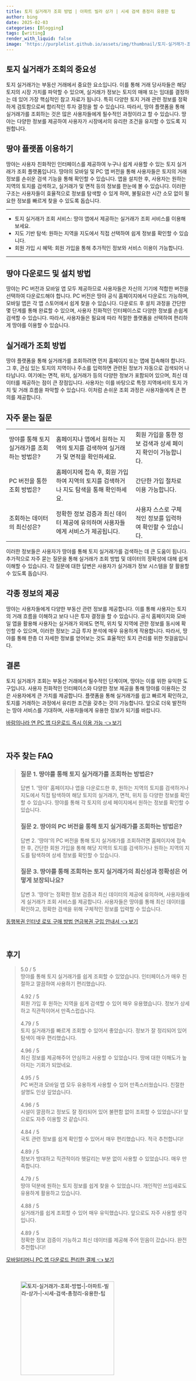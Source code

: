 ```yaml
---
title: 토지 실거래가 조회 방법 | 아파트 빌라 상가 | 시세 검색 총정리 유용한 팁
author: bing
date: 2025-02-03
categories: [Blogging]
tags: [writing]
render_with_liquid: false
image: 'https://purplelist.github.io/assets/img/thumbnail/토지-실거래가-조회-방법-|-아파트-빌라-상가-|-시세-검색-총정리-유용한-팁.webp'
---
```



<h2 id='토지 실거래가 조회란'>토지 실거래가 조회의 중요성</h2>

<p>토지 실거래가는 부동산 거래에서 중요한 요소입니다. 이를 통해 거래 당사자들은 해당 토지의 시장 가치를 파악할 수 있으며, 실거래가 정보는 토지의 매매 또는 임대를 결정하는 데 있어 가장 핵심적인 참고 자료가 됩니다. 특히 다양한 토지 거래 관련 정보를 정확하게 검토함으로써 합리적인 투자 결정을 할 수 있습니다. 따라서, 땅야 플랫폼을 통해 실거래가를 조회하는 것은 많은 사용자들에게 필수적인 과정이라고 할 수 있습니다. 땅야는 다양한 정보를 제공하여 사용자가 시장에서의 유리한 조건을 유지할 수 있도록 지원합니다. </p>

<h2 id='땅야 플랫폼 이용하기'>땅야 플랫폼 이용하기</h2>

<p>땅야는 사용자 친화적인 인터페이스를 제공하여 누구나 쉽게 사용할 수 있는 토지 실거래가 조회 플랫폼입니다. 땅야의 모바일 및 PC 앱 버전을 통해 사용자들은 토지의 거래 정보를 손쉬운 검색 기능을 통해 확인할 수 있습니다. 앱을 설치한 후, 사용자는 원하는 지역의 토지를 검색하고, 실거래가 및 면적 등의 정보를 한눈에 볼 수 있습니다. 이러한 구조는 사용자들이 효율적으로 정보를 탐색할 수 있게 하여, 불필요한 시간 소모 없이 필요한 정보를 빠르게 찾을 수 있도록 돕습니다.</p>

<hr />

<ul>
    <li>토지 실거래가 조회 서비스: 땅야 앱에서 제공하는 실거래가 조회 서비스를 이용해 보세요.</li>
    <li>지도 기반 탐색: 원하는 지역을 지도에서 직접 선택하여 쉽게 정보를 확인할 수 있습니다.</li>
    <li>회원 가입 시 혜택: 회원 가입을 통해 추가적인 정보와 서비스 이용이 가능합니다.</li>
</ul>

<hr />

<h2 id='땅야 다운로드 및 설치'>땅야 다운로드 및 설치 방법</h2>

<p>땅야는 PC 버전과 모바일 앱 모두 제공하므로 사용자들은 자신의 기기에 적합한 버전을 선택하여 다운로드해야 합니다. PC 버전은 땅야 공식 홈페이지에서 다운로드 가능하며, 모바일 앱은 각 앱 스토어에서 쉽게 찾을 수 있습니다. 다운로드 후 설치 과정을 간단한 몇 단계를 통해 완료할 수 있으며, 사용자 친화적인 인터페이스로 다양한 정보를 손쉽게 검색할 수 있습니다. 따라서, 사용자들은 필요에 따라 적절한 플랫폼을 선택하여 편리하게 땅야를 이용할 수 있습니다.</p>

<h2 id='실거래가 조회 방법'>실거래가 조회 방법</h2>

<p>땅야 플랫폼을 통해 실거래가를 조회하려면 먼저 홈페이지 또는 앱에 접속해야 합니다. 그 후, 관심 있는 토지의 지역이나 주소를 입력하면 관련된 정보가 자동으로 검색되어 나타납니다. 여기에는 면적, 위치, 실거래가 등의 다양한 정보가 포함되어 있으며, 최신 데이터를 제공하는 점이 큰 장점입니다. 사용자는 이를 바탕으로 특정 지역에서의 토지 가치 및 거래 흐름을 파악할 수 있습니다. 이처럼 손쉬운 조회 과정은 사용자들에게 큰 편의를 제공합니다.</p>

<h2 id='자주 묻는 질문'>자주 묻는 질문</h2>

<table>
    <tr>
        <td>땅야를 통해 토지 실거래가를 조회하는 방법은?</td>
        <td>홈페이지나 앱에서 원하는 지역의 토지를 검색하여 실거래가 및 면적을 확인하세요.</td>
        <td>회원 가입을 통한 정보 검색과 상세 페이지 확인이 가능합니다.</td>
    </tr>
    <tr>
        <td>PC 버전을 통한 조회 방법은?</td>
        <td>홈페이지에 접속 후, 회원 가입하여 지역의 토지를 검색하거나 지도 탐색을 통해 확인하세요.</td>
        <td>간단한 가입 절차로 이용 가능합니다.</td>
    </tr>
    <tr>
        <td>조회하는 데이터의 최신성은?</td>
        <td>정확한 정보 검증과 최신 데이터 제공에 유의하며 사용자들에게 서비스가 제공됩니다.</td>
        <td>사용자 스스로 구체적인 정보를 입력하여 확인할 수 있습니다.</td>
    </tr>
</table>

<p>이러한 정보들은 사용자가 땅야를 통해 토지 실거래가를 검색하는 데 큰 도움이 됩니다. 추가적으로 자주 묻는 질문을 통해 실거래가 조회 방법 및 데이터의 정확성에 대해 쉽게 이해할 수 있습니다. 각 질문에 대한 답변은 사용자가 실거래가 정보 시스템을 잘 활용할 수 있도록 돕습니다.</p>

<h2 id='각종 정보의 제공'>각종 정보의 제공</h2>

<p>땅야는 사용자들에게 다양한 부동산 관련 정보를 제공합니다. 이를 통해 사용자는 토지의 거래 흐름을 이해하고 보다 나은 투자 결정을 할 수 있습니다. 공식 홈페이지와 모바일 앱을 활용해 사용자는 실거래가 외에도 면적, 위치 및 지역에 관한 정보를 동시에 확인할 수 있으며, 이러한 정보는 고급 투자 분석에 매우 유용하게 작용합니다. 따라서, 땅야를 통해 한층 더 자세한 정보를 얻어보는 것도 효율적인 토지 관리를 위한 첫걸음입니다.</p>

<h2 id='결론'>결론</h2>

<p>토지 실거래가 조회는 부동산 거래에서 필수적인 단계이며, 땅야는 이를 위한 유익한 도구입니다. 사용자 친화적인 인터페이스와 다양한 정보 제공을 통해 땅야를 이용하는 것은 사용자에게 큰 가치를 제공합니다. 플랫폼을 통해 실거래가를 쉽고 빠르게 확인하고, 토지를 거래하는 과정에서 유리한 조건을 갖추는 것이 가능합니다. 앞으로 더욱 발전하는 땅야 서비스를 기대하며, 사용자들에게 유용한 정보가 되기를 바랍니다.</p>


<p><a class="click-button" title="바람의나라 연 PC 앱 다운로드 즉시 이용 가능" href="https://purplelist.github.io/posts/%EB%B0%94%EB%9E%8C%EC%9D%98%EB%82%98%EB%9D%BC-%EC%97%B0-PC-%EC%95%B1-%EB%8B%A4%EC%9A%B4%EB%A1%9C%EB%93%9C-%EC%A6%89%EC%8B%9C-%EC%9D%B4%EC%9A%A9-%EA%B0%80%EB%8A%A5/" rel="dofollow">바람의나라 연 PC 앱 다운로드 즉시 이용 가능 👈 보기</a></p><br>
<h2 id='자주_찾는_FAQ'>자주 찾는 FAQ</h2>
<div itemscope="" itemtype="https://schema.org/FAQPage"> 
<blockquote> 
<div itemscope="" itemprop="mainEntity" itemtype="https://schema.org/Question"> 
<h3 itemprop="name">질문 1. 땅야를 통해 토지 실거래가를 조회하는 방법은?</h3> 
<div itemscope="" itemprop="acceptedAnswer" itemtype="https://schema.org/Answer"> 
<span itemprop="text"> 
<p>답변 1. '땅야' 홈페이지나 앱을 다운로드한 후, 원하는 지역의 토지를 검색하거나 지도에서 직접 탐색하여 해당 토지의 실거래가, 면적, 위치 등 다양한 정보를 확인할 수 있습니다. 땅야를 통해 각 토지의 상세 페이지에서 원하는 정보를 확인할 수 있습니다.</p> 
</span> 
</div> 
</div> 

<div itemscope="" itemprop="mainEntity" itemtype="https://schema.org/Question"> 
<h3 itemprop="name">질문 2. 땅야의 PC 버전을 통해 토지 실거래가를 조회하는 방법은?</h3> 
<div itemscope="" itemprop="acceptedAnswer" itemtype="https://schema.org/Answer"> 
<span itemprop="text"> 
<p>답변 2. '땅야'의 PC 버전을 통해 토지 실거래가를 조회하려면 홈페이지에 접속한 후, 간단한 회원 가입을 통해 해당 지역의 토지를 검색하거나 원하는 지역의 지도를 탐색하여 상세 정보를 확인할 수 있습니다.</p> 
</span> 
</div> 
</div> 

<div itemscope="" itemprop="mainEntity" itemtype="https://schema.org/Question"> 
<h3 itemprop="name">질문 3. 땅야를 통해 조회하는 토지 실거래가의 최신성과 정확성은 어떻게 보장되나요?</h3> 
<div itemscope="" itemprop="acceptedAnswer" itemtype="https://schema.org/Answer"> 
<span itemprop="text"> 
<p>답변 3. '땅야'는 정확한 정보 검증과 최신 데이터의 제공에 유의하며, 사용자들에게 실거래가 조회 서비스를 제공합니다. 사용자들은 땅야를 통해 최신 데이터를 확인하고, 정확한 검색을 위해 구체적인 정보를 입력할 수 있습니다.</p> 
</span> 
</div> 
</div> 
</blockquote> 
</div>
<p><a class="click-button" title="동행복권 인터넷 로또 구매 방법 연금복권 구입 안내서" href="https://purplelist.github.io/posts/%EB%8F%99%ED%96%89%EB%B3%B5%EA%B6%8C-%EC%9D%B8%ED%84%B0%EB%84%B7-%EB%A1%9C%EB%98%90-%EA%B5%AC%EB%A7%A4-%EB%B0%A9%EB%B2%95-%EC%97%B0%EA%B8%88%EB%B3%B5%EA%B6%8C-%EA%B5%AC%EC%9E%85-%EC%95%88%EB%82%B4%EC%84%9C/" rel="dofollow">동행복권 인터넷 로또 구매 방법 연금복권 구입 안내서 👈 보기</a></p><br>
<h2 id='후기'>후기</h2>
<div itemscope itemtype="https://schema.org/Product">
  <blockquote>
  <div itemprop="review" itemscope itemtype="https://schema.org/Review">
      <div itemprop="reviewRating" itemscope itemtype="https://schema.org/Rating"> <span itemprop="ratingValue">5.0</span> / <span itemprop="bestRating">5</span> </div>
      <span itemprop="reviewBody">땅야를 통해 토지 실거래가를 쉽게 조회할 수 있었습니다. 인터페이스가 매우 친절하고 깔끔하여 사용하기 편리했습니다.</span>
  </div>
  <br>
  <div itemprop="review" itemscope itemtype="https://schema.org/Review">
      <div itemprop="reviewRating" itemscope itemtype="https://schema.org/Rating"> <span itemprop="ratingValue">4.92</span> / <span itemprop="bestRating">5</span> </div>
      <span itemprop="reviewBody">회원 가입 후 원하는 지역을 쉽게 검색할 수 있어 매우 유용했습니다. 정보가 상세하고 직관적이어서 만족스럽습니다.</span>
  </div>
  <br>
  <div itemprop="review" itemscope itemtype="https://schema.org/Review">
      <div itemprop="reviewRating" itemscope itemtype="https://schema.org/Rating"> <span itemprop="ratingValue">4.79</span> / <span itemprop="bestRating">5</span> </div>
      <span itemprop="reviewBody">토지 실거래가를 빠르게 조회할 수 있어서 좋았습니다. 정보가 잘 정리되어 있어 탐색이 매우 편리했습니다.</span>
  </div>
  <br>
  <div itemprop="review" itemscope itemtype="https://schema.org/Review">
      <div itemprop="reviewRating" itemscope itemtype="https://schema.org/Rating"> <span itemprop="ratingValue">4.96</span> / <span itemprop="bestRating">5</span> </div>
      <span itemprop="reviewBody">최신 정보를 제공해주어 안심하고 사용할 수 있었습니다. 땅에 대한 이해도가 높아지는 기회가 되었네요.</span>
  </div>
  <br>
  <div itemprop="review" itemscope itemtype="https://schema.org/Review">
      <div itemprop="reviewRating" itemscope itemtype="https://schema.org/Rating"> <span itemprop="ratingValue">4.95</span> / <span itemprop="bestRating">5</span> </div>
      <span itemprop="reviewBody">PC 버전과 모바일 앱 모두 유용하게 사용할 수 있어 만족스러웠습니다. 친절한 설명도 인상 깊었습니다.</span>
  </div>
  <br>
  <div itemprop="review" itemscope itemtype="https://schema.org/Review">
      <div itemprop="reviewRating" itemscope itemtype="https://schema.org/Rating"> <span itemprop="ratingValue">4.96</span> / <span itemprop="bestRating">5</span> </div>
      <span itemprop="reviewBody">시설이 깔끔하고 정보도 잘 정리되어 있어 불편함 없이 조회할 수 있었습니다! 앞으로도 자주 이용할 것 같습니다.</span>
  </div>
  <br>
  <div itemprop="review" itemscope itemtype="https://schema.org/Review">
      <div itemprop="reviewRating" itemscope itemtype="https://schema.org/Rating"> <span itemprop="ratingValue">4.84</span> / <span itemprop="bestRating">5</span> </div>
      <span itemprop="reviewBody">국토 관련 정보를 쉽게 확인할 수 있어서 매우 편리했습니다. 적극 추천합니다!</span>
  </div>
  <br>
  <div itemprop="review" itemscope itemtype="https://schema.org/Review">
      <div itemprop="reviewRating" itemscope itemtype="https://schema.org/Rating"> <span itemprop="ratingValue">4.89</span> / <span itemprop="bestRating">5</span> </div>
      <span itemprop="reviewBody">정보가 방대하고 직관적이라 헷갈리는 부분 없이 사용할 수 있었습니다. 매우 만족합니다.</span>
  </div>
  <br>
  <div itemprop="review" itemscope itemtype="https://schema.org/Review">
      <div itemprop="reviewRating" itemscope itemtype="https://schema.org/Rating"> <span itemprop="ratingValue">4.79</span> / <span itemprop="bestRating">5</span> </div>
      <span itemprop="reviewBody">땅야 덕분에 원하는 토지 정보를 쉽게 찾을 수 있었습니다. 개인적인 쓰임새로도 유용하게 활용하고 있습니다.</span>
  </div>
  <br>
  <div itemprop="review" itemscope itemtype="https://schema.org/Review">
      <div itemprop="reviewRating" itemscope itemtype="https://schema.org/Rating"> <span itemprop="ratingValue">4.88</span> / <span itemprop="bestRating">5</span> </div>
      <span itemprop="reviewBody">실거래가를 쉽게 조회할 수 있어 매우 유익했습니다. 앞으로도 자주 사용할 생각입니다.</span>
  </div>
  <br>
  <div itemprop="review" itemscope itemtype="https://schema.org/Review">
      <div itemprop="reviewRating" itemscope itemtype="https://schema.org/Rating"> <span itemprop="ratingValue">4.89</span> / <span itemprop="bestRating">5</span> </div>
      <span itemprop="reviewBody">정확한 정보 검증이 가능하고 최신 데이터를 제공해 주어 믿음이 갔습니다. 완전 추천합니다!</span>
  </div>
  </blockquote>
</div>
<p><a class="click-button" title="모바일티머니 PC 앱 다운로드 편리한 결제" href="https://purplelist.github.io/posts/%EB%AA%A8%EB%B0%94%EC%9D%BC%ED%8B%B0%EB%A8%B8%EB%8B%88-PC-%EC%95%B1-%EB%8B%A4%EC%9A%B4%EB%A1%9C%EB%93%9C-%ED%8E%B8%EB%A6%AC%ED%95%9C-%EA%B2%B0%EC%A0%9C/" rel="dofollow">모바일티머니 PC 앱 다운로드 편리한 결제 👈 보기</a></p><br>
<figure class="image"><img src="https://purplelist.github.io/assets/img/thumbnail/토지-실거래가-조회-방법-|-아파트-빌라-상가-|-시세-검색-총정리-유용한-팁.webp" alt="토지-실거래가-조회-방법-|-아파트-빌라-상가-|-시세-검색-총정리-유용한-팁" width="256" height="256"></figure>